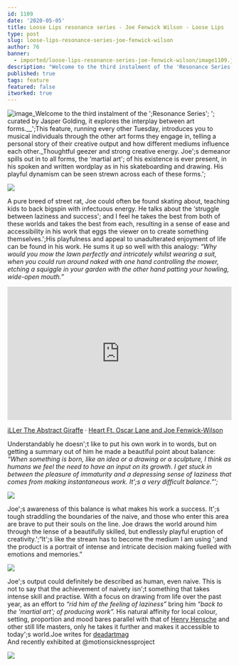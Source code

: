 ```yaml
---
id: 1109
date: '2020-05-05'
title: Loose Lips resonance series - Joe Fenwick Wilson - Loose Lips
type: post
slug: loose-lips-resonance-series-joe-fenwick-wilson
author: 76
banner:
  - imported/loose-lips-resonance-series-joe-fenwick-wilson/image1109.jpeg
description: "Welcome to the third instalment of the 'Resonance Series' – curated by Jasper Golding, it explores the interplay between art forms.\_This feature, running every other Tuesday, introduces you to musical individuals through the other art forms they engage in, telling a personal story of their creative output and how different mediums influence each other. Thoughtful [...]Read More..."
published: true
tags: feature
featured: false
itworked: true
---
```

![image](../imported/loose-lips-resonance-series-joe-fenwick-wilson/image1109.jpeg)_Welcome to the third instalment of the ';Resonance Series'; '; curated by Jasper Golding, it explores the interplay between art forms.__';This feature, running every other Tuesday, introduces you to musical individuals through the other art forms they engage in, telling a personal story of their creative output and how different mediums influence each other._Thoughtful geezer and strong creative energy. Joe';s demeanor spills out in to all forms, the ‘martial art'; of his existence is ever present, in his spoken and written wordplay as in his skateboarding and drawing. His playful dynamism can be seen strewn across each of these forms.';

![](https://lh6.googleusercontent.com/q5o0kk6iA2YVYkN5_erRSbX51VLA6uqyzpe8Fvm2jjL2-JthQHjYRKRwnLpXgY4zJYFu0dLkSRzl9xiG1ViP9txSV_RIWFvImTYjnwiW3-JU656AZDEWTRvyCkhpT29Wh63QK1XC)

A pure breed of street rat, Joe could often be found skating about, teaching kids to back bigspin with infectuous energy. He talks about the ‘struggle between laziness and success'; and I feel he takes the best from both of these worlds and takes the best from each, resulting in a sense of ease and accessibility in his work that eggs the viewer on to create something themselves.';His playfulness and appeal to unadulterated enjoyment of life can be found in his work. He sums it up so well with this analogy: _“Why would you mow the lawn perfectly and intricately whilst wearing a suit, when you could run around naked with one hand controlling the mower, etching a squiggle in your garden with the other hand patting your howling, wide-open mouth.”_

<iframe width='100%' height='300' scrolling='no' frameborder='no' allow='autoplay' src='https://w.soundcloud.com/player/?url=https%3A//api.soundcloud.com/tracks/300321103&color=%23ff5500&auto_play=false&hide_related=false&show_comments=true&show_user=true&show_reposts=false&show_teaser=true'></iframe>

[iLLer The Abstract Giraffe](https://soundcloud.com/rymdstationen "iLLer The Abstract Giraffe") · [Heart Ft. Oscar Lane and Joe Fenwick-Wilson](https://soundcloud.com/rymdstationen/heart-ft-oscar-lane-and-joe-fenwick-wilson "Heart Ft. Oscar Lane and Joe Fenwick-Wilson")

Understandably he doesn';t like to put his own work in to words, but on getting a summary out of him he made a beautiful point about balance: _“When something is born, like an idea or a drawing or a sculpture, I think as humans we feel the need to have an input on its growth. I get stuck in between the pleasure of immaturity and a depressing sense of laziness that comes from making instantaneous work. It';s a very difficult balance.”';_

![](https://lh4.googleusercontent.com/uqIMLNKypkZe8i5TGVT5ey2oNhm-VK0nCi2xdmsE_k_qPVB6G1ewnUPWgtE3ra2ClJZj3LyMh4nXI3KJKXVpE6ZGQdt8fQ8DS_1BKgmc3ABy3m_IXk300olhBCmVkmsOgShv_eCb)

Joe';s awareness of this balance is what makes his work a success. It';s tough straddling the boundaries of the naive, and those who enter this area are brave to put their souls on the line. Joe draws the world around him through the lense of a beautifully skilled, but endlessly playful eruption of creativity.';“It';s like the stream has to become the medium I am using ';and the product is a portrait of intense and intricate decision making fuelled with emotions and memories.”

![](https://lh5.googleusercontent.com/AUkSGNymZfz6qOzY0Qz4FPsUgb0lSaFeiwfTEmSw_AGCUn_2zlTUhkMTtms03sKJWt51On6dWqeea_aZ8uRkR0nmPVwf6Diqesl1jxDXs5D3vE2ep0mXHiGRtXnGdyoevERk2Axw)

Joe';s output could definitely be described as human, even naive. This is not to say that the achievement of naivety isn';t something that takes intense skill and practise. With a focus on drawing from life over the past year, as an effort to _“rid him of the feeling of laziness”_ bring him _“back to the ‘martial art'; of producing work”._ His natural affinity for local colour, setting, proportion and mood bares parallel with that of [Henry Hensche](http://www.provincetownhistoryproject.org/PDF/lib_500-160-henry-hensche.pdf) and other still life masters, only he takes it further and makes it accessible to today';s world.Joe writes for [deadartmag](https://deadartmag.squarespace.com/issue-three)  
And recently exhibited at @motionsicknessproject

![](https://lh4.googleusercontent.com/-bt2kH1htZ0GE5rOp0Qoo7SctnNMxalMry_qvqJwRrggvyioPLtCmWYC2bYfZ7vsdqb0hPDWpLW8Ote7RKB0gUP_pent8YddRiPDMSh5m5EFoQ5nfIRcB9ttb-Bto17SpHAQtkHh)
